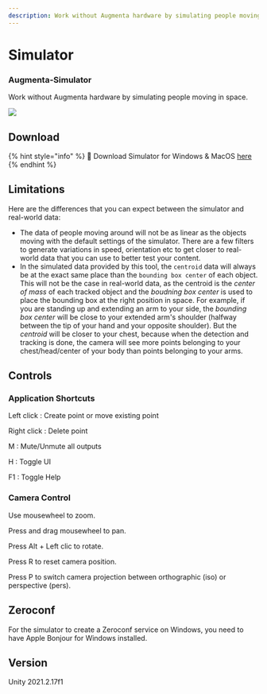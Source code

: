 ```yaml
---
description: Work without Augmenta hardware by simulating people moving in space
---
```


# Simulator

### Augmenta-Simulator

Work without Augmenta hardware by simulating people moving in space.

![](https://media.giphy.com/media/lRdaGBXEvU5mAj0z5K/giphy.gif)

## Download

{% hint style="info" %}
👋 Download Simulator for Windows & MacOS [here](https://augmenta.tech/augmenta-simulator-download/)
{% endhint %}

## Limitations

Here are the differences that you can expect between the simulator and real-world data:

- The data of people moving around will not be as linear as the objects moving with the default settings of the simulator. There are a few filters to generate variations in speed, orientation etc to get closer to real-world data that you can use to better test your content.
- In the simulated data provided by this tool, the `centroid` data will always be at the exact same place than the `bounding box center` of each object. This will not be the case in real-world data, as the centroid is the *center of mass* of each tracked object and the *boudning box center* is used to place the bounding box at the right position in space. For example, if you are standing up and extending an arm to your side, the *bounding box center* will be close to your extended arm's shoulder (halfway between the tip of your hand and your opposite shoulder). But the *centroid* will be closer to your chest, because when the detection and tracking is done, the camera will see more points belonging to your chest/head/center of your body than points belonging to your arms.

## Controls

### Application Shortcuts

Left click : Create point or move existing point

Right click : Delete point

M : Mute/Unmute all outputs

H : Toggle UI

F1 : Toggle Help

### Camera Control

Use mousewheel to zoom.

Press and drag mousewheel to pan.

Press Alt + Left clic to rotate.

Press R to reset camera position.

Press P to switch camera projection between orthographic (iso) or perspective (pers).

## Zeroconf

For the simulator to create a Zeroconf service on Windows, you need to have Apple Bonjour for Windows installed.

## Version

Unity 2021.2.17f1
